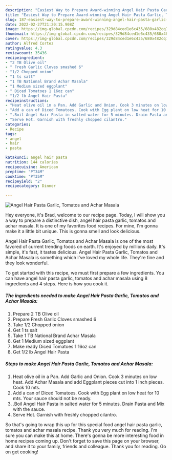 ```yaml
---
description: "Easiest Way to Prepare Award-winning Angel Hair Pasta Garlic, Tomatos and Achar Masala"
title: "Easiest Way to Prepare Award-winning Angel Hair Pasta Garlic, Tomatos and Achar Masala"
slug: 187-easiest-way-to-prepare-award-winning-angel-hair-pasta-garlic-tomatos-and-achar-masala
date: 2022-02-27T21:20:15.908Z
image: https://img-global.cpcdn.com/recipes/329d84ced1e6c435/680x482cq70/angel-hair-pasta-garlic-tomatos-and-achar-masala-recipe-main-photo.jpg
thumbnail: https://img-global.cpcdn.com/recipes/329d84ced1e6c435/680x482cq70/angel-hair-pasta-garlic-tomatos-and-achar-masala-recipe-main-photo.jpg
cover: https://img-global.cpcdn.com/recipes/329d84ced1e6c435/680x482cq70/angel-hair-pasta-garlic-tomatos-and-achar-masala-recipe-main-photo.jpg
author: Alfred Cortez
ratingvalue: 4.3
reviewcount: 35436
recipeingredient:
- "2 TB Olive oil"
- " Fresh Garlic Cloves smashed 6"
- "1/2 Chopped onion"
- "1 ts salt"
- "1 TB National Brand Achar Masala"
- "1 Medium sized eggplant"
- " Diced Tomatoes 1 16oz can"
- "1/2 lb Angel Hair Pasta"
recipeinstructions:
- "Heat olive oil in a Pan. Add Garlic and Onion. Cook 3 minutes on low heat. Add Achar Masala and add Eggplant pieces cut into 1 inch pieces. Cook 10 mts."
- "Add a can of Diced Tomatoes. Cook with Egg plant on low heat for 10 mts. Your sauce should not be ready."
- ".Boil Angel Hair Pasta in salted water for 5 minutes. Drain Pasta and Mix with the sauce."
- "Serve Hot. Garnish with freshly chopped cilantro."
categories:
- Recipe
tags:
- angel
- hair
- pasta

katakunci: angel hair pasta 
nutrition: 144 calories
recipecuisine: American
preptime: "PT34M"
cooktime: "PT35M"
recipeyield: "2"
recipecategory: Dinner

---
```



![Angel Hair Pasta Garlic, Tomatos and Achar Masala](https://img-global.cpcdn.com/recipes/329d84ced1e6c435/680x482cq70/angel-hair-pasta-garlic-tomatos-and-achar-masala-recipe-main-photo.jpg)

Hey everyone, it's Brad, welcome to our recipe page. Today, I will show you a way to prepare a distinctive dish, angel hair pasta garlic, tomatos and achar masala. It is one of my favorites food recipes. For mine, I'm gonna make it a little bit unique. This is gonna smell and look delicious.

Angel Hair Pasta Garlic, Tomatos and Achar Masala is one of the most favored of current trending foods on earth. It's enjoyed by millions daily. It's simple, it's fast, it tastes delicious. Angel Hair Pasta Garlic, Tomatos and Achar Masala is something which I've loved my whole life. They're fine and they look wonderful.




To get started with this recipe, we must first prepare a few ingredients. You can have angel hair pasta garlic, tomatos and achar masala using 8 ingredients and 4 steps. Here is how you cook it.

<!--inarticleads1-->

##### The ingredients needed to make Angel Hair Pasta Garlic, Tomatos and Achar Masala:

1. Prepare 2 TB Olive oil
1. Prepare  Fresh Garlic Cloves smashed 6
1. Take 1/2 Chopped onion
1. Get 1 ts salt
1. Take 1 TB National Brand Achar Masala
1. Get 1 Medium sized eggplant
1. Make ready  Diced Tomatoes 1 16oz can
1. Get 1/2 lb Angel Hair Pasta




<!--inarticleads2-->

##### Steps to make Angel Hair Pasta Garlic, Tomatos and Achar Masala:

1. Heat olive oil in a Pan. Add Garlic and Onion. Cook 3 minutes on low heat. Add Achar Masala and add Eggplant pieces cut into 1 inch pieces. Cook 10 mts.
1. Add a can of Diced Tomatoes. Cook with Egg plant on low heat for 10 mts. Your sauce should not be ready.
1. .Boil Angel Hair Pasta in salted water for 5 minutes. Drain Pasta and Mix with the sauce.
1. Serve Hot. Garnish with freshly chopped cilantro.




So that's going to wrap this up for this special food angel hair pasta garlic, tomatos and achar masala recipe. Thank you very much for reading. I'm sure you can make this at home. There's gonna be more interesting food in home recipes coming up. Don't forget to save this page on your browser, and share it to your family, friends and colleague. Thank you for reading. Go on get cooking!

